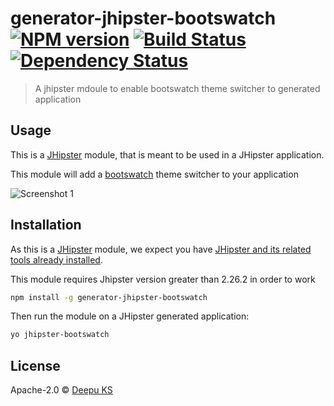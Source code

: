 # generator-jhipster-bootswatch [![NPM version][npm-image]][npm-url] [![Build Status][travis-image]][travis-url] [![Dependency Status][daviddm-image]][daviddm-url]
> A jhipster mdoule to enable bootswatch theme switcher to generated application

## Usage

This is a [JHipster](http://jhipster.github.io/) module, that is meant to be used in a JHipster application.

This module will add a [bootswatch](https://bootswatch.com/) theme switcher to your application

![Screenshot 1](http://jhipster.github.io/images/009_tips_using_bootswatch_themes_03.png)

## Installation

As this is a [JHipster](http://jhipster.github.io/) module, we expect you have [JHipster and its related tools already installed](http://jhipster.github.io/installation.html).

This module requires Jhipster version greater than 2.26.2 in order to work

```bash
npm install -g generator-jhipster-bootswatch
```

Then run the module on a JHipster generated application:

```bash
yo jhipster-bootswatch
```
## License

Apache-2.0 © [Deepu KS](http://deepu105.github.io)


[npm-image]: https://badge.fury.io/js/generator-jhipster-bootswatch.svg
[npm-url]: https://npmjs.org/package/generator-jhipster-bootswatch
[travis-image]: https://travis-ci.org/deepu105/generator-jhipster-bootswatch.svg?branch=master
[travis-url]: https://travis-ci.org/deepu105/generator-jhipster-bootswatch
[daviddm-image]: https://david-dm.org/deepu105/generator-jhipster-bootswatch.svg?theme=shields.io
[daviddm-url]: https://david-dm.org/deepu105/generator-jhipster-bootswatch
